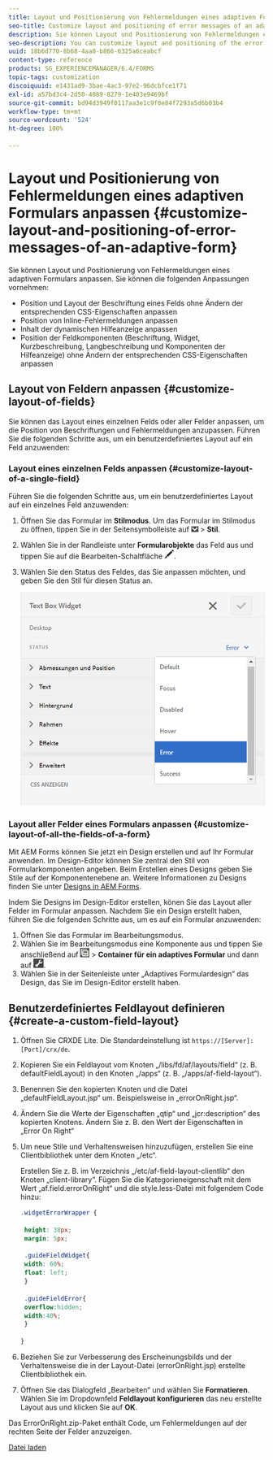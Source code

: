```yaml
---
title: Layout und Positionierung von Fehlermeldungen eines adaptiven Formulars anpassen
seo-title: Customize layout and positioning of error messages of an adaptive form
description: Sie können Layout und Positionierung von Fehlermeldungen eines adaptiven Formulars anpassen.
seo-description: You can customize layout and positioning of the error messages of an adaptive for.
uuid: 18b6d770-8b68-4aa0-b866-6325a6ceabcf
content-type: reference
products: SG_EXPERIENCEMANAGER/6.4/FORMS
topic-tags: customization
discoiquuid: e1431ad9-3bae-4ac3-97e2-96dcbfce1f71
exl-id: a57bd3c4-2d50-4089-8279-1e403e9469bf
source-git-commit: bd94d3949f0117aa3e1c9f0e84f7293a5d6b03b4
workflow-type: tm+mt
source-wordcount: '524'
ht-degree: 100%

---
```


# Layout und Positionierung von Fehlermeldungen eines adaptiven Formulars anpassen {#customize-layout-and-positioning-of-error-messages-of-an-adaptive-form}

Sie können Layout und Positionierung von Fehlermeldungen eines adaptiven Formulars anpassen. Sie können die folgenden Anpassungen vornehmen:

* Position und Layout der Beschriftung eines Felds ohne Ändern der entsprechenden CSS-Eigenschaften anpassen
* Position von Inline-Fehlermeldungen anpassen
* Inhalt der dynamischen Hilfeanzeige anpassen
* Position der Feldkomponenten (Beschriftung, Widget, Kurzbeschreibung, Langbeschreibung und Komponenten der Hilfeanzeige) ohne Ändern der entsprechenden CSS-Eigenschaften anpassen

## Layout von Feldern anpassen {#customize-layout-of-fields}

Sie können das Layout eines einzelnen Felds oder aller Felder anpassen, um die Position von Beschriftungen und Fehlermeldungen anzupassen. Führen Sie die folgenden Schritte aus, um ein benutzerdefiniertes Layout auf ein Feld anzuwenden:

### Layout eines einzelnen Felds anpassen {#customize-layout-of-a-single-field}

Führen Sie die folgenden Schritte aus, um ein benutzerdefiniertes Layout auf ein einzelnes Feld anzuwenden:

1. Öffnen Sie das Formular im **Stilmodus**. Um das Formular im Stilmodus zu öffnen, tippen Sie in der Seitensymbolleiste auf ![canvas-drop-down](assets/canvas-drop-down.png) > **Stil**.
1. Wählen Sie in der Randleiste unter **Formularobjekte** das Feld aus und tippen Sie auf die Bearbeiten-Schaltfläche ![edit-button](assets/edit-button.png).
1. Wählen Sie den Status des Feldes, das Sie anpassen möchten, und geben Sie den Stil für diesen Status an.

   ![Festlegen des Inline-Stils für ein Feld](assets/edit-error-state.png)

### Layout aller Felder eines Formulars anpassen {#customize-layout-of-all-the-fields-of-a-form}

Mit AEM Forms können Sie jetzt ein Design erstellen und auf Ihr Formular anwenden. Im Design-Editor können Sie zentral den Stil von Formularkomponenten angeben. Beim Erstellen eines Designs geben Sie Stile auf der Komponentenebene an. Weitere Informationen zu Designs finden Sie unter [Designs in AEM Forms](/help/forms/using/themes.md).

Indem Sie Designs im Design-Editor erstellen, könen Sie das Layout aller Felder im Formular anpassen. Nachdem Sie ein Design erstellt haben, führen Sie die folgenden Schritte aus, um es auf ein Formular anzuwenden:

1. Öffnen Sie das Formular im Bearbeitungsmodus.
1. Wählen Sie im Bearbeitungsmodus eine Komponente aus und tippen Sie anschließend auf ![field-level](assets/field-level.png) > **Container für ein adaptives Formular** und dann auf ![cmppr](assets/cmppr.png).
1. Wählen Sie in der Seitenleiste unter „Adaptives Formulardesign“ das Design, das Sie im Design-Editor erstellt haben.

## Benutzerdefiniertes Feldlayout definieren {#create-a-custom-field-layout}

1. Öffnen Sie CRXDE Lite. Die Standardeinstellung ist `https://[Server]:[Port]/crx/de`.
1. Kopieren Sie ein Feldlayout vom Knoten „/libs/fd/af/layouts/field“ (z. B. defaultFieldLayout) in den Knoten „/apps“ (z. B. „/apps/af-field-layout“).
1. Benennen Sie den kopierten Knoten und die Datei „defaultFieldLayout.jsp“ um. Beispielsweise in „errorOnRight.jsp“. 

1. Ändern Sie die Werte der Eigenschaften „qtip“ und „jcr:description“ des kopierten Knotens. Ändern Sie z. B. den Wert der Eigenschaften in „Error On Right“ 

1. Um neue Stile und Verhaltensweisen hinzuzufügen, erstellen Sie eine Clientbibliothek unter dem Knoten „/etc“.

   Erstellen Sie z. B. im Verzeichnis „/etc/af-field-layout-clientlib“ den Knoten „client-library“. Fügen Sie die Kategorieneigenschaft mit dem Wert „af.field.errorOnRight“ und die style.less-Datei mit folgendem Code hinzu:

   ```css
   .widgetErrorWrapper {
   
    height: 38px;
    margin: 5px;
   
    .guideFieldWidget{
    width: 60%;
    float: left; 
    }
   
    .guideFieldError{
    overflow:hidden;
    width:40%; 
    }
   
   }
   ```

1. Beziehen Sie zur Verbesserung des Erscheinungsbilds und der Verhaltensweise die in der Layout-Datei (errorOnRight.jsp) erstellte Clientbibliothek ein.
1. Öffnen Sie das Dialogfeld „Bearbeiten“ und wählen Sie **Formatieren**. Wählen Sie im Dropdownfeld **Feldlayout konfigurieren** das neu erstellte Layout aus und klicken Sie auf **OK**.

Das ErrorOnRight.zip-Paket enthält Code, um Fehlermeldungen auf der rechten Seite der Felder anzuzeigen.

[Datei laden](assets/erroronright.zip)
